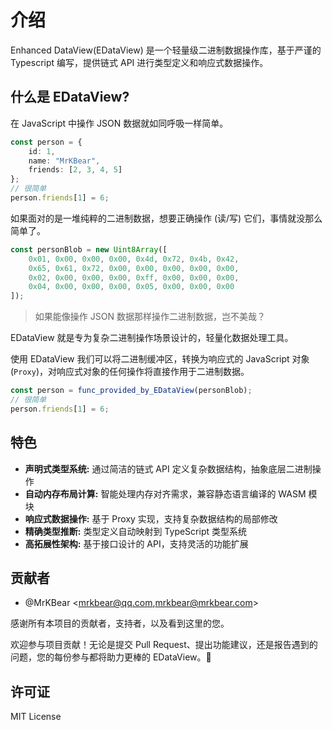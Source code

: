 # 介绍

Enhanced DataView(EDataView) 是一个轻量级二进制数据操作库，基于严谨的 Typescript 编写，提供链式 API 进行类型定义和响应式数据操作。

## 什么是 EDataView?

在 JavaScript 中操作 JSON 数据就如同呼吸一样简单。

```typescript
const person = {
    id: 1,
    name: "MrKBear",
    friends: [2, 3, 4, 5]
};
// 很简单
person.friends[1] = 6;
```

如果面对的是一堆纯粹的二进制数据，想要正确操作 (读/写) 它们，事情就没那么简单了。

```typescript
const personBlob = new Uint8Array([
    0x01, 0x00, 0x00, 0x00, 0x4d, 0x72, 0x4b, 0x42,
    0x65, 0x61, 0x72, 0x00, 0x00, 0x00, 0x00, 0x00,
    0x02, 0x00, 0x00, 0x00, 0xff, 0x00, 0x00, 0x00,
    0x04, 0x00, 0x00, 0x00, 0x05, 0x00, 0x00, 0x00
]);
```

> 如果能像操作 JSON 数据那样操作二进制数据，岂不美哉？

EDataView 就是专为复杂二进制操作场景设计的，轻量化数据处理工具。

使用 EDataView 我们可以将二进制缓冲区，转换为响应式的 JavaScript 对象 (`Proxy`)，对响应式对象的任何操作将直接作用于二进制数据。

```typescript
const person = func_provided_by_EDataView(personBlob);
// 很简单
person.friends[1] = 6;
```

## 特色

- **声明式类型系统:** 通过简洁的链式 API 定义复杂数据结构，抽象底层二进制操作
- **自动内存布局计算:** 智能处理内存对齐需求，兼容静态语言编译的 WASM 模块
- **响应式数据操作:** 基于 Proxy 实现，支持复杂数据结构的局部修改
- **精确类型推断:** 类型定义自动映射到 TypeScript 类型系统
- **高拓展性架构:** 基于接口设计的 API，支持灵活的功能扩展

## 贡献者

- @MrKBear <mrkbear@qq.com,mrkbear@mrkbear.com>

感谢所有本项目的贡献者，支持者，以及看到这里的您。

欢迎参与项目贡献！无论是提交 Pull Request、提出功能建议，还是报告遇到的问题，您的每份参与都将助力更棒的 EDataView。💪

## 许可证

MIT License
